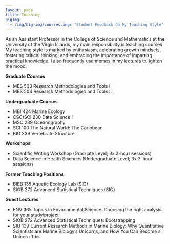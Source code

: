 ```yaml
---
layout: page
title: Teaching
bigimg:
  - /img/big-img/courses.png: "Student Feedback On My Teaching Style"
---
```

As an Assistant Professor in the College of Science and Mathematics at the University of the Virgin Islands, my main responsibility is teaching courses. My teaching style is marked by enthusiasm, celebrating growth mindsets, fostering critical thinking, and embracing the importance of imparting practical knowledge. I also frequently use memes in my lectures to lighten the mood.    

**Graduate Courses**
* MES 503 Research Methodologies and Tools I       
* MES 504 Research Methodologies and Tools II       
  
**Undergraduate Courses**
* MBI 424 Marine Ecology
* CSC/SCI 230 Data Science I
* MSC 239 Oceanography    
* SCI 100 The Natural World: The Caribbean   
* BIO 339 Vertebrate Structure

**Workshops**  
* Scientific Writing Workshop (Graduate Level; 3x 2-hour sessions)
* Data Science in Health Sciences (Undergraduate Level; 3x 3-hour sessions)
  
**Former Teaching Positions**

* BIEB 135 Aquatic Ecology Lab (SIO)
* SIOB 272 Advanced Statistical Techniques (SIO)

**Guest Lectures**

* ENV 365 Topics in Environmental Science: Choosing the right analysis for your study/project
* SIOB 272 Advanced Statistical Techniques: Bootstrapping
* SIO 139 Current Research Methods in Marine Biology: Why Quantitative Scientists are Marine Biology’s Unicorns, and How You Can Become a Unicorn Too.



